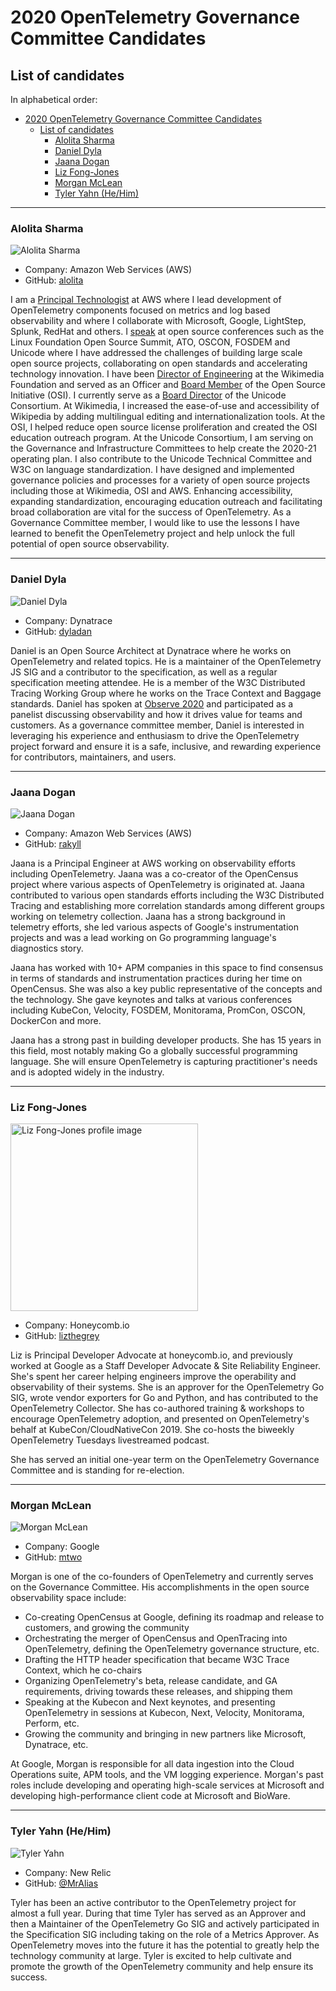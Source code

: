 # 2020 OpenTelemetry Governance Committee Candidates

## List of candidates

In alphabetical order:

- [2020 OpenTelemetry Governance Committee Candidates](#2020-opentelemetry-governance-committee-candidates)
  - [List of candidates](#list-of-candidates)
    - [Alolita Sharma](#alolita-sharma)
    - [Daniel Dyla](#daniel-dyla)
    - [Jaana Dogan](#jaana-dogan)
    - [Liz Fong-Jones](#liz-fong-jones)
    - [Morgan McLean](#morgan-mclean)
    - [Tyler Yahn (He/Him)](#tyler-yahn-hehim)

---

### Alolita Sharma

![Alolita Sharma](static/alolita-sharma.png)

- Company: Amazon Web Services (AWS)
- GitHub: [alolita](https://github.com/alolita)

I am a [Principal Technologist](https://www.linkedin.com/in/alolita/) at AWS where I lead development of OpenTelemetry components focused on metrics and log based observability and where I collaborate with Microsoft, Google, LightStep, Splunk, RedHat and others. I [speak](https://alolitasharma.com/my-talks-and-presentations/) at open source conferences such as the Linux Foundation Open Source Summit, ATO, OSCON, FOSDEM and Unicode where I have addressed the challenges of building large scale open source projects, collaborating on open standards and accelerating technology innovation. I have been [Director of Engineering](https://www.mediawiki.org/wiki/User:Alolitas) at the Wikimedia Foundation and served as an Officer and [Board Member](https://en.wikipedia.org/wiki/Open_Source_Initiative) of the Open Source Initiative (OSI). I currently serve as a [Board Director](https://unicode.org/consortium/directors.html) of the Unicode Consortium. At Wikimedia, I increased the ease-of-use and accessibility of Wikipedia by adding multilingual editing and internationalization tools. At the OSI, I helped reduce open source license proliferation and created the OSI education outreach program. At the Unicode Consortium, I am serving on the Governance and Infrastructure Committees to help create the 2020-21 operating plan. I also contribute to the Unicode Technical Committee and W3C on language standardization. I have designed and implemented governance policies and processes for a variety of open source projects including those at Wikimedia, OSI and AWS. Enhancing accessibility, expanding standardization, encouraging education outreach and facilitating broad collaboration are vital for the success of OpenTelemetry. As a Governance Committee member, I would like to use the lessons I have learned to benefit the OpenTelemetry project and help unlock the full potential of open source observability.

---

### Daniel Dyla

![Daniel Dyla](static/daniel-dyla.jpg)

- Company: Dynatrace
- GitHub: [dyladan](https://github.com/dyladan)

Daniel is an Open Source Architect at Dynatrace where he works on OpenTelemetry and related topics. He is a maintainer of the OpenTelemetry JS SIG and a contributor to the specification, as well as a regular specification meeting attendee. He is a member of the W3C Distributed Tracing Working Group where he works on the Trace Context and Baggage standards. Daniel has spoken at [Observe 2020](https://observe2020.io/) and participated as a panelist discussing observability and how it drives value for teams and customers. As a governance committee member, Daniel is interested in leveraging his experience and enthusiasm to drive the OpenTelemetry project forward and ensure it is a safe, inclusive, and rewarding experience for contributors, maintainers, and users.

---

### Jaana Dogan

![Jaana Dogan](static/jaana-dogan.jpeg)

- Company: Amazon Web Services (AWS)
- GitHub: [rakyll](https://github.com/rakyll)

Jaana is a Principal Engineer at AWS working on observability efforts
including OpenTelemetry. Jaana was a co-creator of the OpenCensus project
where various aspects of OpenTelemetry is originated at. 
Jaana contributed to various open standards efforts including
the W3C Distributed Tracing and establishing more correlation
standards among different groups working on telemetry collection.
Jaana has a strong background in telemetry efforts, she led
various aspects of Google's instrumentation projects and was a lead
working on Go programming language's diagnostics story.

Jaana has worked with 10+ APM companies in this space to find consensus in
terms of standards and instrumentation practices during her time 
on OpenCensus. She was also a key public representative of the concepts
and the technology. She gave keynotes and talks at various conferences
including KubeCon, Velocity, FOSDEM, Monitorama, PromCon, OSCON,
DockerCon and more.

Jaana has a strong past in building developer products.
She has 15 years in this field, most notably making Go a
globally successful programming language. She will ensure OpenTelemetry
is capturing practitioner's needs and is adopted widely in the industry.

---

### Liz Fong-Jones

<img src="static/lizf.jpg" width="300px" alt="Liz Fong-Jones profile image" />

- Company: Honeycomb.io
- GitHub: [lizthegrey](https://github.com/lizthegrey)

Liz is Principal Developer Advocate at honeycomb.io, and previously worked at
Google as a Staff Developer Advocate & Site Reliability Engineer. She's spent
her career helping engineers improve the operability and observability of
their systems. She is an approver for the OpenTelemetry Go SIG, wrote vendor
exporters for Go and Python, and has contributed to the OpenTelemetry
Collector. She has co-authored training & workshops to encourage OpenTelemetry
adoption, and presented on OpenTelemetry's behalf at KubeCon/CloudNativeCon
2019. She co-hosts the biweekly OpenTelemetry Tuesdays livestreamed podcast.

She has served an initial one-year term on the OpenTelemetry Governance
Committee and is standing for re-election.

---

### Morgan McLean

![Morgan McLean](static/morgan-mclean.png)

- Company: Google
- GitHub: [mtwo](https://github.com/mtwo)

Morgan is one of the co-founders of OpenTelemetry and currently serves on the
Governance Committee. His accomplishments in the open source observability space include:

- Co-creating OpenCensus at Google, defining its roadmap and release to customers, and growing the community
- Orchestrating the merger of OpenCensus and OpenTracing into OpenTelemetry, defining the OpenTelemetry governance structure, etc.
- Drafting the HTTP header specification that became W3C Trace Context, which he co-chairs
- Organizing OpenTelemetry's beta, release candidate, and GA requirements, driving towards these releases, and shipping them
- Speaking at the Kubecon and Next keynotes, and presenting OpenTelemetry in sessions at Kubecon, Next, Velocity, Monitorama, Perform, etc.
- Growing the community and bringing in new partners like Microsoft, Dynatrace, etc.

At Google, Morgan is responsible for all data ingestion into the Cloud Operations suite,
APM tools, and the VM logging experience.
Morgan's past roles include developing and operating high-scale services at Microsoft and
developing high-performance client code at Microsoft and BioWare.

---

### Tyler Yahn (He/Him)

![Tyler Yahn](static/tyler-yahn.jpeg)

- Company: New Relic
- GitHub: [@MrAlias](https://github.com/MrAlias)

Tyler has been an active contributor to the OpenTelemetry project for almost a
full year. During that time Tyler has served as an Approver and then a Maintainer
of the OpenTelemetry Go SIG and actively participated in the Specification SIG
including taking on the role of a Metrics Approver. As OpenTelemetry moves into
the future it has the potential to greatly help the technology community at large.
Tyler is excited to help cultivate and promote the growth of the OpenTelemetry
community and help ensure its success.
